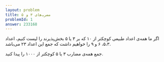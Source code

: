 ```yaml
---
layout: problem
title: مضرب‌های ۳ و ۵
problemId: 1
answer: 233168
---
```

اگر ما همه‌ی اعداد طبیعی کوچکتر از ۱۰ که بر ۳ یا ۵ بخش‌پذیرند را لیست کنیم، اعداد ۵،۳، ۶ و ۹ را خواهیم داشت که جمع این اعداد ۲۳ می‌باشد.

جمع همه‌ی مضارب ۳ یا ۵ کوچکتر از ۱۰۰۰ را پیدا کنید.
